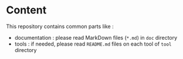 Content
=======

This repository contains common parts like :

- documentation : please read MarkDown files (`*.md`) in `doc` directory
- tools : if needed, please read `README.md` files on each tool of `tool` directory
